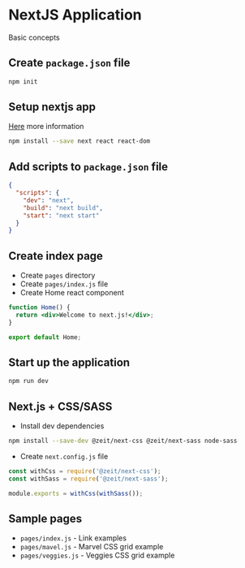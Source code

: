 # NextJS Application

Basic concepts

## Create `package.json` file

```sh
npm init
```

## Setup nextjs app

[Here](https://nextjs.org/docs/#setup) more information

```sh
npm install --save next react react-dom
```

## Add scripts to `package.json` file

```json
{
  "scripts": {
    "dev": "next",
    "build": "next build",
    "start": "next start"
  }
}
```

## Create index page

- Create `pages` directory
- Create `pages/index.js` file
- Create Home react component

```jsx
function Home() {
  return <div>Welcome to next.js!</div>;
}

export default Home;
```

## Start up the application

```sh
npm run dev
```

## Next.js + CSS/SASS

- Install dev dependencies

```sh
npm install --save-dev @zeit/next-css @zeit/next-sass node-sass
```

- Create `next.config.js` file

```javascript
const withCss = require('@zeit/next-css');
const withSass = require('@zeit/next-sass');

module.exports = withCss(withSass());
```

## Sample pages

- `pages/index.js` - Link examples
- `pages/mavel.js` - Marvel CSS grid example
- `pages/veggies.js` - Veggies CSS grid example
